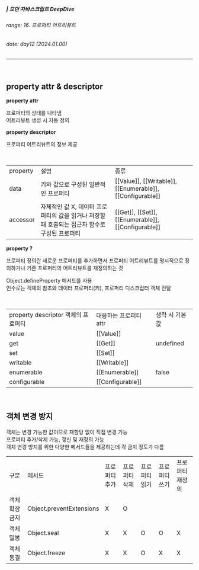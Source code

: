 ##### | 모던 자바스크립트 DeepDive <br />

###### range: 16. 프로퍼티 어트리뷰트 <br />

###### date: day12 (2024.01.00) <br />

<hr />
<br />

## property attr & descriptor

**property attr** <br />

프로퍼티의 상태를 나타냄 <br />
어트리뷰트 생성 시 자동 정의 <br />

**property descriptor** <br />

프로퍼티 어트리뷰트의 정보 제공 <br />

<br />

<table>
    <tr>
        <td>property</td>
        <td>설명</td>
        <td>종류</td>
    </tr>
    <tr>
        <td>data</td>
        <td>키와 값으로 구성된 일반적인 프로퍼티</td>
        <td>[[Value]], [[Writable]], [[Enumerable]], [[Configurable]]</td>
    </tr>
    <tr>
        <td>accessor</td>
        <td>자체적인 값 X, 데이터 프로퍼티의 값을 읽거나 저장할 때 호출되는 접근자 함수로 구성된 프로퍼티</td>
        <td>[[Get]], [[Set]], [[Enumerable]], [[Configurable]]</td>
    </tr>
</table>

**property ?**

프로퍼티 정의란 새로운 프로퍼티를 추가하면서 프로퍼티 어트리뷰트를 명시적으로 정의하거나 기존 프로퍼티의 어트리뷰트를 재정의하는 것 <br />

Object.defineProperty 메서드를 사용 <br />
인수로는 객체의 참조와 데이터 프로퍼티(키), 프로퍼티 디스크립터 객체 전달

<br />

<table>
    <tr>
        <td>property descriptor 객체의 프로퍼티</td>
        <td>대응하는 프로퍼티 attr</td>
        <td>생략 시 기본값</td>
    </tr>
    <tr>
        <td>value</td>
        <td>[[Value]]</td>
        <td rowspan="3">undefined</td>
    </tr>
    <tr>
        <td>get</td>
        <td>[[Get]]</td>
    </tr>
    <tr>
        <td>set</td>
        <td>[[Set]]</td>
    </tr>
    <tr>
        <td>writable</td>
        <td>[[Writable]]</td>
        <td rowspan="3">false</td>
    </tr>
    <tr>
        <td>enumerable</td>
        <td>[[Enumerable]]</td>
    </tr>
    <tr>
        <td>configurable</td>
        <td>[[Configurable]]</td>
    </tr>
</table>

<br />

## 객체 변경 방지

객체는 변경 가능한 값이므로 재할당 없이 직접 변경 가능 <br />
프로퍼티 추가/삭제 가능, 갱신 및 재정의 가능 <br />
객체 변경 방지를 위한 다양한 메서드들을 제공하는데 각 금지 정도가 다름 <br />

<table>
    <tr>
        <td>구분</td>
        <td>메서드</td>
        <td>프로퍼티 추가</td>
        <td>프로퍼티 삭제</td>
        <td>프로퍼티 읽기</td>
        <td>프로퍼티 쓰기</td>
        <td>프로퍼티 재정의</td>
    </tr>
        <tr>
        <td>객체 확장 금지</td>
        <td>Object.preventExtensions</td>
        <td>X</td>
        <td colspan="4">O</td>
    </tr>
        <tr>
        <td>객체 밀봉</td>
        <td>Object.seal</td>
        <td>X</td>
        <td>X</td>
        <td>O</td>
        <td>O</td>
        <td>X</td>
    </tr>
        <tr>
        <td>객체 동결</td>
        <td>Object.freeze</td>
        <td>X</td>
        <td>X</td>
        <td>O</td>
        <td>X</td>
        <td>X</td>
    </tr>
</table>
